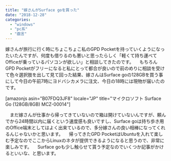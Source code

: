 ```yaml
---
title: "嫁さんがSurface goを買った"
date: "2018-12-28"
categories: 
  - "windows"
  - "pc系"
  - "戯言"
---
```


嫁さんが旅行に行く時にちょこちょこ私のGPD Pocketを持っていくようになったいたんですが、何度も借りるのも悪いと思ったらしく「軽くて持ち運べてOfficeが乗っているパソコンが欲しい」と相談してきたのです。 　もちろんGPD Pocketがフリーになると私にとって都合が良いので前のめりに相談を受けて色々選択肢を出して見て回った結果、嫁さんはSurface goの128GBを買う事にして今日の午前7時にヨドバシカメラに注文、今日の18時には現物が届いたのです。

\[amazonjs asin="B07FDQ3JF8" locale="JP" title="マイクロソフト Surface Go (128GB/8GB) MCZ-00014"\]

　まだ嫁さんが仕事から帰ってきていないので箱は開けていないんですが、頼んでから24時間以内に届くという速度感も良いですし、Surface goは持ち歩き用のOffice端末としてはよく出来ているので、多分嫁さんの良い相棒になってくれるんじゃないかと思います。 　帰ってきたGPD PocketはUbuntuを入れて楽しむ予定なのでここからLinuxのネタが提供できるようになると思うので、非常に楽しみです。 　Surface goも少し触らせて貰う予定なのでいくつか記事がかけるといいな、と思います。
